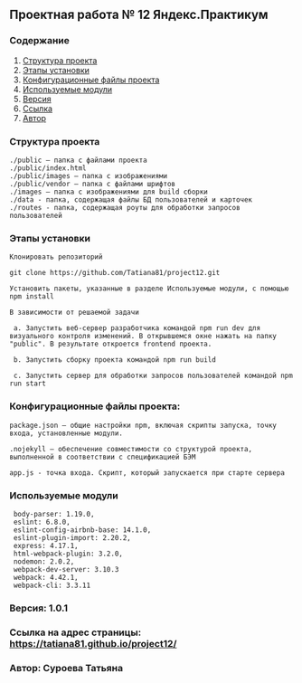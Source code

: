 ## Проектная работа № 12 Яндекс.Практикум

### Содержание
1. [Структура проекта](#structure)
2. [Этапы установки](#install)
3. [Конфигурационные файлы проекта](#config)
4. [Используемые модули](#modules)
5. [Версия](#version)
6. [Ссылка](#link)
7. [Автор](#author)


<a name='#structure'></a>
### Структура проекта
    ./public – папка с файлами проекта
    ./public/index.html
    ./public/images – папка с изображениями
    ./public/vendor – папка с файлами шрифтов
    ./images – папка с изображениями для build сборки
    ./data - папка, содержащая файлы БД пользователей и карточек
    ./routes - папка, содержащая роуты для обработки запросов пользователей


<a name='#install'></a>
### Этапы установки
    Клонировать репозиторий

    git clone https://github.com/Tatiana81/project12.git

    Установить пакеты, указанные в разделе Используемые модули, с помощью npm install

    В зависимости от решаемой задачи

     a. Запустить веб-сервер разработчика командой npm run dev для визуального контроля изменений. В открывшемся окне нажать на папку "public". В результате откроется frontend проекта.

     b. Запустить сборку проекта командой npm run build

     c. Запустить сервер для обработки запросов пользователей командой npm run start

<a name='config'></a>
### Конфигурационные файлы проекта:

    package.json – общие настройки npm, включая скрипты запуска, точку входа, установленные модули.

    .nojekyll – обеспечение совместимости со структурой проекта, выполненной в соответствии с спецификацией БЭМ

    app.js - точка входа. Скрипт, который запускается при старте сервера


<a name='modules'></a>
### Используемые модули
     body-parser: 1.19.0,
     eslint: 6.8.0,
     eslint-config-airbnb-base: 14.1.0,
     eslint-plugin-import: 2.20.2,
     express: 4.17.1,
     html-webpack-plugin: 3.2.0,
     nodemon: 2.0.2,
     webpack-dev-server: 3.10.3
     webpack: 4.42.1,
     webpack-cli: 3.3.11

<a name='version'></a>
### Версия: 1.0.1

<a name='link'></a>
### Ссылка на адрес страницы: https://tatiana81.github.io/project12/

<a name='author'></a>
### Автор: Суроева Татьяна
